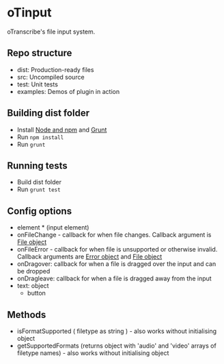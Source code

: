 # oTinput

oTranscribe's file input system.

## Repo structure

- dist: Production-ready files
- src: Uncompiled source
- test: Unit tests
- examples: Demos of plugin in action

## Building dist folder

- Install [Node and npm](https://nodejs.org) and [Grunt](http://gruntjs.com)
- Run `npm install`
- Run `grunt`

## Running tests

- Build dist folder
- Run `grunt test`

## Config options

- element * (input element)
- onFileChange - callback for when file changes. Callback argument is [File object](https://developer.mozilla.org/en/docs/Web/API/File)
- onFileError - callback for when file is unsupported or otherwise invalid. Callback arguments are [Error object](https://developer.mozilla.org/en-US/docs/Web/JavaScript/Reference/Global_Objects/Error) and [File object](https://developer.mozilla.org/en/docs/Web/API/File)
- onDragover: callback for when a file is dragged over the input and can be dropped
- onDragleave: callback for when a file is dragged away from the input
- text: object
  - button

## Methods

- isFormatSupported ( filetype as string ) - also works without initialising object
- getSupportedFormats (returns object with 'audio' and 'video' arrays of filetype names) - also works without initialising object
